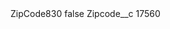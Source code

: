 <?xml version="1.0" encoding="UTF-8"?>
<CustomMetadata xmlns="http://soap.sforce.com/2006/04/metadata" xmlns:xsi="http://www.w3.org/2001/XMLSchema-instance" xmlns:xsd="http://www.w3.org/2001/XMLSchema">
    <label>ZipCode830</label>
    <protected>false</protected>
    <values>
        <field>Zipcode__c</field>
        <value xsi:type="xsd:string">17560</value>
    </values>
</CustomMetadata>
